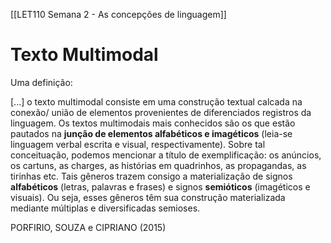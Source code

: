[[LET110 Semana 2 - As concepções de linguagem]]

# Texto Multimodal

Uma definição:

[...] o texto multimodal consiste em uma construção textual calcada na conexão/ união de elementos provenientes de diferenciados registros da linguagem. Os textos multimodais mais conhecidos são os que estão pautados na **junção de elementos alfabéticos e imagéticos** (leia-se linguagem verbal escrita e visual, respectivamente). Sobre tal conceituação, podemos mencionar a título de exemplificação: os anúncios, os cartuns, as charges, as histórias em quadrinhos, as propagandas, as tirinhas etc. Tais gêneros trazem consigo a materialização de signos **alfabéticos** (letras, palavras e frases) e signos **semióticos** (imagéticos e visuais). Ou seja, esses gêneros têm sua construção materializada mediante múltiplas e diversificadas semioses. 

PORFIRIO, SOUZA e CIPRIANO (2015)


